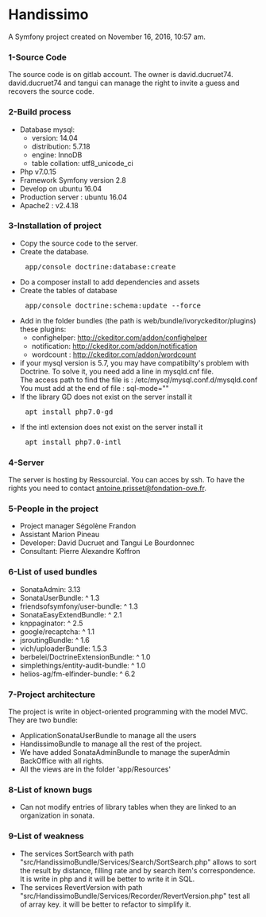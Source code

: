 Handissimo
==========

A Symfony project created on November 16, 2016, 10:57 am.

### 1-Source Code

The source code is on gitlab account. The owner is david.ducruet74. david.ducruet74 and tangui can manage the right to invite a guess and recovers the source code.

### 2-Build process

- Database mysql:
  - version: 14.04
  - distribution: 5.7.18
  - engine: InnoDB
  - table collation: utf8_unicode_ci
- Php v7.0.15
- Framework Symfony version 2.8
- Develop on ubuntu 16.04
- Production server : ubuntu 16.04
- Apache2 : v2.4.18

### 3-Installation of project

- Copy the source code to the server.
- Create the database.
<pre>
    app/console doctrine:database:create
</pre>
- Do a composer install to add dependencies and assets
- Create the tables of database
<pre>
    app/console doctrine:schema:update --force
</pre>
- Add in the folder bundles (the path is web/bundle/ivoryckeditor/plugins) these plugins:<br>
   - confighelper: http://ckeditor.com/addon/confighelper
   - notification: http://ckeditor.com/addon/notification
   - wordcount : http://ckeditor.com/addon/wordcount
- if your mysql version is 5.7, you may have compatibilty's problem with Doctrine.
  To solve it, you need add a line in mysqld.cnf file. <br />
  The access path to find the file is :
  /etc/mysql/mysql.conf.d/mysqld.conf<br>
  You must add at the end of file : sql-mode=""
- If the library GD does not exist on the server install it
<pre>
    apt install php7.0-gd
</pre>
- If the intl extension does not exist on the server install it
<pre>
    apt install php7.0-intl
</pre>

### 4-Server

The server is hosting by Ressourcial. You can acces by ssh. To have the rights you need to contact antoine.prisset@fondation-ove.fr.

### 5-People in the project

- Project manager Ségolène Frandon
- Assistant Marion Pineau
- Developer: David Ducruet and Tangui Le Bourdonnec
- Consultant: Pierre Alexandre Koffron

### 6-List of used bundles

- SonataAdmin: 3.13
- SonataUserBundle: ^ 1.3
- friendsofsymfony/user-bundle: ^ 1.3
- SonataEasyExtendBundle: ^ 2.1
- knppaginator: ^ 2.5
- google/recaptcha: ^ 1.1
- jsroutingBundle: ^ 1.6
- vich/uploaderBundle: 1.5.3
- berbelei/DoctrineExtensionBundle: ^ 1.0
- simplethings/entity-audit-bundle: ^ 1.0
- helios-ag/fm-elfinder-bundle: ^ 6.2

### 7-Project architecture

The project is write in object-oriented programming with the model MVC. They are two bundle:
- ApplicationSonataUserBundle to manage all the users
- HandissimoBundle to manage all the rest of the project.
- We have added SonataAdminBundle to manage the superAdmin BackOffice with all rights.
- All the views are in the folder 'app/Resources'

### 8-List of known bugs

- Can not modify entries of library tables when they are linked to an organization in sonata.

### 9-List of weakness

- The services SortSearch with path "src/HandissimoBundle/Services/Search/SortSearch.php" allows to sort the result by distance, filling rate and by search item's correspondence. It is write in php and it will be better to write it in SQL. 
- The services RevertVersion with path "src/HandissimoBundle/Services/Recorder/RevertVersion.php" test all of array key. it will be better to refactor to simplify it. 
